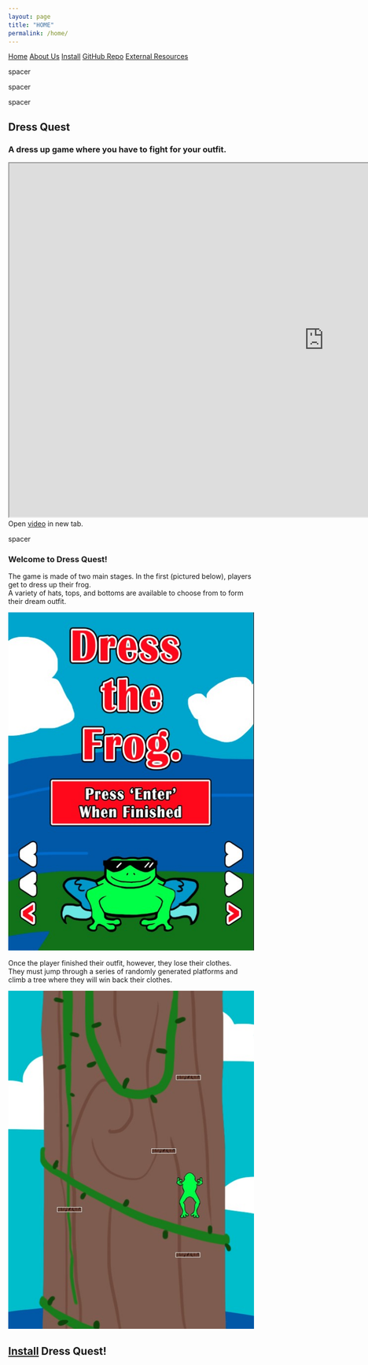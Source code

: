 ```yaml
---
layout: page
title: "HOME"
permalink: /home/
---
```


<head>
  <link rel="stylesheet" href="/website_assets/style.css">
</head>

<div class = "navbar">
  <a href="/home">Home</a>
  <a href="/about">About Us</a>
  <a href="https://redesigned-doodle-c69ebf4f.pages.github.io#how-to-run">Install</a>
  <a href="https://github.com/olincollege/dress-quest.git">GitHub Repo</a>
  <a href="/resources">External Resources</a>
</div>

<p style="color:fafafa"> spacer </p>
<p style="color:fafafa"> spacer </p>
<p style="color:fafafa"> spacer </p>

<p align="center">
<h2> Dress Quest </h2>
<h3> A dress up game where you have to fight for your outfit. </h3>

<iframe src="https://user-images.githubusercontent.com/98287198/167447225-e6f4012f-62d4-469b-95a8-c79adacadc19.mp4" title="Our Presentation Video" height="720" width="1280"></iframe><br>
Open <a href="https://user-images.githubusercontent.com/98287198/167447225-e6f4012f-62d4-469b-95a8-c79adacadc19.mp4" target="_blank">video</a> in new tab. <br>
<p style="color:fafafa"> spacer </p>
<h3> Welcome to Dress Quest! </h3> 
The game is made of two main stages. In the first (pictured below), players get to dress up their frog. <br>
A variety of hats, tops, and bottoms are available to choose from to form their dream outfit. <br>

<img src="/website_assets/screenshot_1.jpg" alt="A Screenshot showing a dressed up frog." width="500" height="688"/><br>

Once the player finished their outfit, however, they lose their clothes. <br>
They must jump through a series of randomly generated platforms and climb a tree where they will win back their clothes. <br>

<img src="/website_assets/screenshot_2.jpg" alt="Screenshot of the platformer." width="500" height="688"/><br>

<h2> <a href="https://redesigned-doodle-c69ebf4f.pages.github.io#how-to-run">Install</a> Dress Quest! </h2>
</p>

